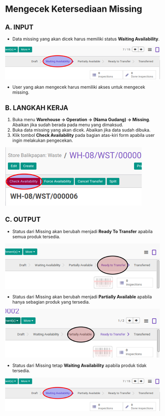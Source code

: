 # Mengecek Ketersediaan Missing

## A. INPUT

* Data missing yang akan dicek harus memiliki status **Waiting Availability**.

![](../../img/missing/status-waiting.png)

* User yang akan mengecek harus memiliki akses untuk mengecek missing.

## B. LANGKAH KERJA

1. Buka menu **Warehouse -> Operation -> (Nama Gudang) -> Missing**. Abaikan jika sudah berada
pada menu yang dimaksud.
2. Buka data missing yang akan dicek. Abaikan jika data sudah dibuka.
3. Klik tombol **Check Availability** pada bagian atas-kiri form apabila user ingin melakukan pengecekan.

![](../../img/missing/tombol-check.png)


## C. OUTPUT

* Status dari Missing akan berubah menjadi **Ready To Transfer** apabila semua produk tersedia.

![](../../img/missing/status-ready-to-transfer.png)

* Status dari Missing akan berubah menjadi **Partially Available** apabila hanya sebagian produk yang tersedia.

![](../../img/missing/status-partial.png)

* Status dari Missing tetap **Waiting Availability** apabila produk tidak tersedia.

![](../../img/missing/status-waiting.png)
